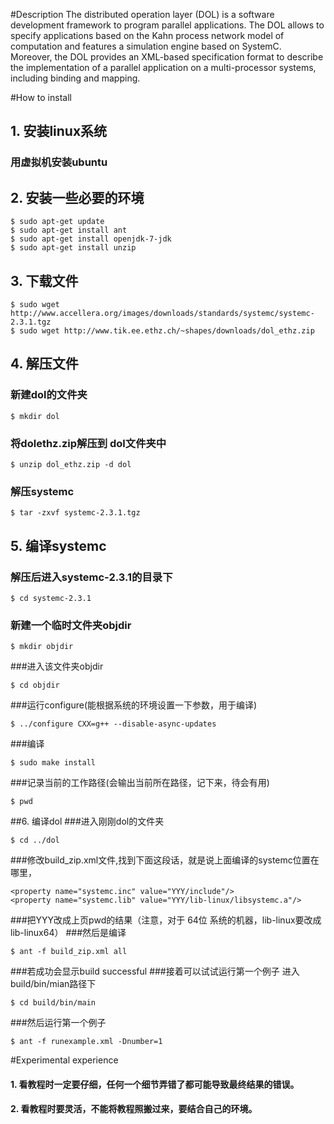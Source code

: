 ﻿#Description
The distributed operation layer (DOL) is a software development framework to program parallel applications. The DOL allows to specify applications based on the Kahn process network model of computation and features a simulation engine based on SystemC. Moreover, the DOL provides an XML-based specification format to describe the implementation of a parallel application on a multi-processor systems, including binding and mapping.

#How to install
##  1. 安装linux系统
### 用虚拟机安装ubuntu
##  2. 安装一些必要的环境
```
$ sudo apt-get update
$ sudo apt-get install ant
$ sudo apt-get install openjdk-7-jdk
$ sudo apt-get install unzip
```
## 3. 下载文件
```
$ sudo wget http://www.accellera.org/images/downloads/standards/systemc/systemc-2.3.1.tgz
$ sudo wget http://www.tik.ee.ethz.ch/~shapes/downloads/dol_ethz.zip
```
## 4. 解压文件
### 新建dol的文件夹 
```
$ mkdir dol
```
### 将dolethz.zip解压到 dol文件夹中
```
$ unzip dol_ethz.zip -d dol
```
### 解压systemc
```
$ tar -zxvf systemc-2.3.1.tgz
```
## 5. 编译systemc
### 解压后进入systemc-2.3.1的目录下
```
$ cd systemc-2.3.1
```
### 新建一个临时文件夹objdir
```
$ mkdir objdir
```
###进入该文件夹objdir
```
$ cd objdir
```
###运行configure(能根据系统的环境设置一下参数，用于编译)
```
$ ../configure CXX=g++ --disable-async-updates
```
###编译
```
$ sudo make install
```
###记录当前的工作路径(会输出当前所在路径，记下来，待会有用)
```
$ pwd
```
##6. 编译dol
###进入刚刚dol的文件夹
```
$ cd ../dol
```
###修改build_zip.xml文件,找到下面这段话，就是说上面编译的systemc位置在哪里，
```
<property name="systemc.inc" value="YYY/include"/>
<property name="systemc.lib" value="YYY/lib-linux/libsystemc.a"/>
```
###把YYY改成上页pwd的结果（注意，对于  64位 系统的机器，lib-linux要改成lib-linux64）
###然后是编译
```
$ ant -f build_zip.xml all
```
###若成功会显示build successful
###接着可以试试运行第一个例子
进入build/bin/mian路径下
```
$ cd build/bin/main
```
###然后运行第一个例子
```
$ ant -f runexample.xml -Dnumber=1
```

#Experimental experience
#### 1. 看教程时一定要仔细，任何一个细节弄错了都可能导致最终结果的错误。
#### 2. 看教程时要灵活，不能将教程照搬过来，要结合自己的环境。
